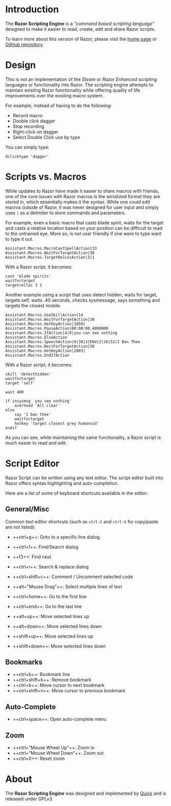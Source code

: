 # Introduction

The **Razor Scripting Engine** is a _"command based scripting language"_ designed to make it easier to read, create, edit and share Razor scripts.

To learn more about this version of Razor, please visit the [home page](http://www.uor-razor.com) or [GitHub repository](https://github.com/markdwags/Razor).

# Design

This is not an implementation of the _Steam_ or _Razor Enhanced_ scripting languages or functionality into Razor. The scripting engine attempts to maintain existing Razor functionality while offering quality of life improvements over the existing macro system.

For example, instead of having to do the following:

- Record macro
- Double click dagger
- Stop recording
- Right-click on dagger
- Select Double Click use by type

You can simply type:

```vim
dclicktype 'dagger'
```

# Scripts vs. Macros

While updates to Razor have made it easier to share macros with friends, one of the core issues with Razor macros is the serialized format they are stored in, which essentially makes it the syntax. While one could edit macros outside of Razor, it was never designed for user input and simply uses `|` as a delimiter to store commands and parameters.

For example, even a basic macro that casts blade spirit, waits for the target and casts a relative location based on your position can be difficult to read to the untrained eye. More so, is not user friendly if one were to type want to type it out.

```vim
Assistant.Macros.MacroCastSpellAction|33
Assistant.Macros.WaitForTargetAction|30
Assistant.Macros.TargetRelLocAction|3|1
```

With a Razor script, it becomes:

```vim
cast 'blade spirits'
waitfortarget
targetrelloc 3 1
```

Another example using a script that uses detect hidden, waits for target, targets self, waits .40 seconds, checks sysmessage, says something and targets the closest mobile.

```vim
Assistant.Macros.UseSkillAction|14
Assistant.Macros.WaitForTargetAction|30
Assistant.Macros.HotKeyAction|1059|
Assistant.Macros.PauseAction|00:00:00.4000000
Assistant.Macros.IfAction|4|0|you can see nothing
Assistant.Macros.ElseAction
Assistant.Macros.SpeechAction|0|38|3|ENU|2|16|52|I Ban Thee
Assistant.Macros.WaitForTargetAction|30
Assistant.Macros.HotKeyAction|2003|
Assistant.Macros.EndIfAction
```

With a Razor script, it becomes:

```vim
skill 'detecthidden'
waitfortarget
target 'self'

wait 400

if insysmsg 'you see nothing'
    overhead 'All clear'
else
    say 'I ban thee'
    waitfortarget
    hotkey 'target closest grey humanoid'
endif
```

As you can see, while maintaining the same functionality, a Razor script is much easier to read and edit.

# Script Editor

Razor Script can be written using any text editor.  The script editor built into Razor offers syntax highlighting and auto-completion.

Here are a list of some of keyboard shortcuts available in the editor:

## General/Misc

Common text editor shortcuts (such as `ctrl-C` and `ctrl-V` for copy/paste are not listed):


- ++ctrl+g++: Goto to a specific line dialog

- ++ctrl+f++: Find/Search dialog
- ++f3++: Find next
- ++ctrl+r++: Search & replace dialog
- ++ctrl+shift+c++: Comment / Uncomment selected code
- ++alt+"Mouse Drag"++: Select multiple lines of text
- ++ctrl+home++: Go to the first line
- ++ctrl+end++: Go to the last line
- ++alt+up++: Move selected lines up
- ++alt+down++: Move selected lines down
- ++shift+up++: Move selected lines up
- ++shift+down++: Move selected lines down

## Bookmarks

- ++ctrl+b++: Bookmark line
- ++ctrl+shift+b++: Remove bookmark
- ++ctrl+b++: Move cursor to next bookmark
- ++ctrl+shift+n++: Move cursor to previous bookmark

## Auto-Complete

- ++ctrl+space++: Open auto-complete menu

## Zoom

- ++ctrl+"Mouse Wheel Up"++: Zoom in
- ++ctrl+"Mouse Wheel Down"++: Zoom out
- ++ctrl+0++: Reset zoom

# About

The **Razor Scripting Engine** was designed and implemented by [Quick](https://github.com/markdwags) and is released under GPLv3.